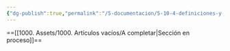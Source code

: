 ```yaml
---
{"dg-publish":true,"permalink":"/5-documentacion/5-10-4-definiciones-y-titulos-de-dibujo/","created":"2024-12-27T14:44:23.655-03:00","updated":"2025-01-28T19:23:35.055-03:00"}
---
```


==[[1000. Assets/1000. Artículos vacíos/A completar\|Sección en proceso]]==